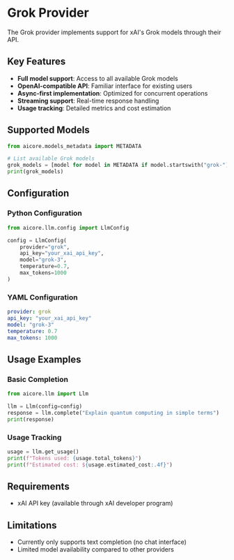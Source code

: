 
# Grok Provider

The Grok provider implements support for xAI's Grok models through their API.

## Key Features

- **Full model support**: Access to all available Grok models
- **OpenAI-compatible API**: Familiar interface for existing users
- **Async-first implementation**: Optimized for concurrent operations
- **Streaming support**: Real-time response handling
- **Usage tracking**: Detailed metrics and cost estimation

## Supported Models

```python
from aicore.models_metadata import METADATA

# List available Grok models
grok_models = [model for model in METADATA if model.startswith("grok-")]
print(grok_models)
```

## Configuration

### Python Configuration

```python
from aicore.llm.config import LlmConfig

config = LlmConfig(
    provider="grok",
    api_key="your_xai_api_key",
    model="grok-3",
    temperature=0.7,
    max_tokens=1000
)
```

### YAML Configuration

```yaml
provider: grok
api_key: "your_xai_api_key"
model: "grok-3"
temperature: 0.7
max_tokens: 1000
```

## Usage Examples

### Basic Completion

```python
from aicore.llm import Llm

llm = Llm(config=config)
response = llm.complete("Explain quantum computing in simple terms")
print(response)
```

### Usage Tracking

```python
usage = llm.get_usage()
print(f"Tokens used: {usage.total_tokens}")
print(f"Estimated cost: ${usage.estimated_cost:.4f}")
```

## Requirements

- xAI API key (available through xAI developer program)

## Limitations

- Currently only supports text completion (no chat interface)
- Limited model availability compared to other providers